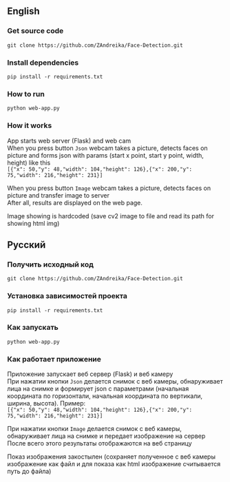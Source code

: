 ## English
### Get source code
`git clone https://github.com/ZAndreika/Face-Detection.git`

### Install dependencies
`pip install -r requirements.txt`

### How to run
`python web-app.py`

### How it works
App starts web server (Flask) and web cam<br>
When you press button `Json` webcam takes a picture, detects faces on picture and forms json with params (start x point, start y point, width, height) like this <br>
`[{"x": 50,"y": 48,"width": 104,"height": 126},{"x": 200,"y": 75,"width": 216,"height": 231}]` 

When you press button `Image` webcam takes a picture, detects faces on picture and transfer image to server<br>
After all, results are displayed on the web page.

Image showing is hardcoded (save cv2 image to file and read its path for showing html img)

## Русский
### Получить исходный код
`git clone https://github.com/ZAndreika/Face-Detection.git`

### Установка зависимостей проекта
`pip install -r requirements.txt`

### Как запускать
`python web-app.py`

### Как работает приложение
Приложение запускает веб сервер (Flask) и веб камеру<br>
При нажатии кнопки `Json` делается снимок с веб камеры, обнаруживает лица на снимке и формирует json с параметрами (начальная координата по горизонтали, начальная координата по вертикали, ширина, высота). Пример:<br>
`[{"x": 50,"y": 48,"width": 104,"height": 126},{"x": 200,"y": 75,"width": 216,"height": 231}]` 

При нажатии кнопки `Image` делается снимок с веб камеры, обнаруживает лица на снимке и передает изображение на сервер<br>
После всего этого результаты отображаются на веб страницу

Показ изображения закостылен (сохраняет полученное с веб камеры изображение как файл и для показа как html изображение считывается путь до файла)
